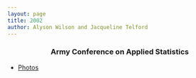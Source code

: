 ```yaml
---
layout: page
title: 2002
author: Alyson Wilson and Jacqueline Telford
---
```

<div align="center"><h3>Army Conference on Applied Statistics</h3></div>

- [Photos](https://alysongwilson.github.io/ACAS/DOE6/2002.pdf)
